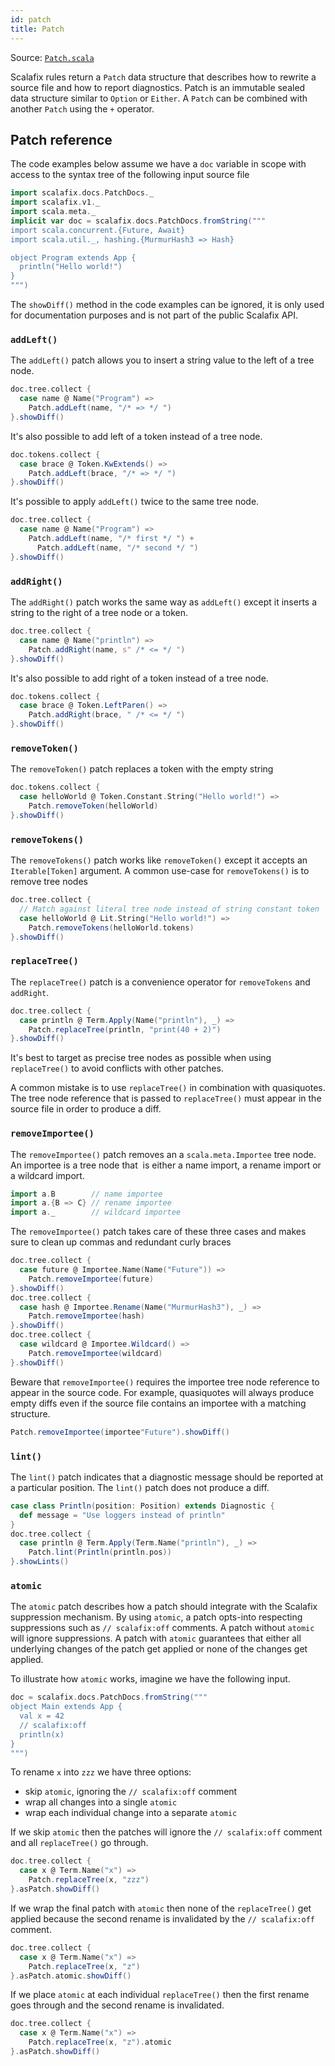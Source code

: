 ```yaml
---
id: patch
title: Patch
---
```


Source:
<a href="https://scalameta.org/mbrowse/#/scalafix/scalafix-core/src/main/scala/scalafix/patch/Patch.scala" target="_blank">
<code>Patch.scala</code> </a>

Scalafix rules return a `Patch` data structure that describes how to rewrite a
source file and how to report diagnostics. Patch is an immutable sealed data
structure similar to `Option` or `Either`. A `Patch` can be combined with
another `Patch` using the `+` operator.

## Patch reference

The code examples below assume we have a `doc` variable in scope with access to
the syntax tree of the following input source file

```scala mdoc:passthrough
import scalafix.docs.PatchDocs._
import scalafix.v1._
import scala.meta._
implicit var doc = scalafix.docs.PatchDocs.fromString("""
import scala.concurrent.{Future, Await}
import scala.util._, hashing.{MurmurHash3 => Hash}

object Program extends App {
  println("Hello world!")
}
""")
```

The `showDiff()` method in the code examples can be ignored, it is only used for
documentation purposes and is not part of the public Scalafix API.

### `addLeft()`

The `addLeft()` patch allows you to insert a string value to the left of a tree
node.

```scala mdoc
doc.tree.collect {
  case name @ Name("Program") =>
    Patch.addLeft(name, "/* => */ ")
}.showDiff()
```

It's also possible to add left of a token instead of a tree node.

```scala mdoc
doc.tokens.collect {
  case brace @ Token.KwExtends() =>
    Patch.addLeft(brace, "/* => */ ")
}.showDiff()
```

It's possible to apply `addLeft()` twice to the same tree node.

```scala mdoc
doc.tree.collect {
  case name @ Name("Program") =>
    Patch.addLeft(name, "/* first */ ") +
      Patch.addLeft(name, "/* second */ ")
}.showDiff()
```

### `addRight()`

The `addRight()` patch works the same way as `addLeft()` except it inserts a
string to the right of a tree node or a token.

```scala mdoc
doc.tree.collect {
  case name @ Name("println") =>
    Patch.addRight(name, s" /* <= */ ")
}.showDiff()
```

It's also possible to add right of a token instead of a tree node.

```scala mdoc
doc.tokens.collect {
  case brace @ Token.LeftParen() =>
    Patch.addRight(brace, " /* <= */ ")
}.showDiff()
```

### `removeToken()`

The `removeToken()` patch replaces a token with the empty string

```scala mdoc
doc.tokens.collect {
  case helloWorld @ Token.Constant.String("Hello world!") =>
    Patch.removeToken(helloWorld)
}.showDiff()
```

### `removeTokens()`

The `removeTokens()` patch works like `removeToken()` except it accepts an
`Iterable[Token]` argument. A common use-case for `removeTokens()` is to remove
tree nodes

```scala mdoc
doc.tree.collect {
  // Match against literal tree node instead of string constant token
  case helloWorld @ Lit.String("Hello world!") =>
    Patch.removeTokens(helloWorld.tokens)
}.showDiff()
```

### `replaceTree()`

The `replaceTree()` patch is a convenience operator for `removeTokens` and
`addRight`.

```scala mdoc
doc.tree.collect {
  case println @ Term.Apply(Name("println"), _) =>
    Patch.replaceTree(println, "print(40 + 2)")
}.showDiff()
```

It's best to target as precise tree nodes as possible when using `replaceTree()`
to avoid conflicts with other patches.

A common mistake is to use `replaceTree()` in combination with quasiquotes. The
tree node reference that is passed to `replaceTree()` must appear in the source
file in order to produce a diff.

### `removeImportee()`

The `removeImportee()` patch removes an a `scala.meta.Importee` tree node. An
importee is a tree node that  is either a name import, a rename import or a
wildcard import.

```scala
import a.B        // name importee
import a.{B => C} // rename importee
import a._        // wildcard importee
```

The `removeImportee()` patch takes care of these three cases and makes sure to
clean up commas and redundant curly braces

```scala mdoc
doc.tree.collect {
  case future @ Importee.Name(Name("Future")) =>
    Patch.removeImportee(future)
}.showDiff()
doc.tree.collect {
  case hash @ Importee.Rename(Name("MurmurHash3"), _) =>
    Patch.removeImportee(hash)
}.showDiff()
doc.tree.collect {
  case wildcard @ Importee.Wildcard() =>
    Patch.removeImportee(wildcard)
}.showDiff()
```

Beware that `removeImportee()` requires the importee tree node reference to
appear in the source code. For example, quasiquotes will always produce empty
diffs even if the source file contains an importee with a matching structure.

```scala mdoc
Patch.removeImportee(importee"Future").showDiff()
```

### `lint()`

The `lint()` patch indicates that a diagnostic message should be reported at a
particular position. The `lint()` patch does not produce a diff.

```scala mdoc
case class Println(position: Position) extends Diagnostic {
  def message = "Use loggers instead of println"
}
doc.tree.collect {
  case println @ Term.Apply(Term.Name("println"), _) =>
    Patch.lint(Println(println.pos))
}.showLints()
```

### `atomic`

The `atomic` patch describes how a patch should integrate with the Scalafix
suppression mechanism. By using `atomic`, a patch opts-into respecting
suppressions such as `// scalafix:off` comments. A patch without `atomic` will
ignore suppressions. A patch with `atomic` guarantees that either all underlying
changes of the patch get applied or none of the changes get applied.

To illustrate how `atomic` works, imagine we have the following input.

```scala mdoc:passthrough
doc = scalafix.docs.PatchDocs.fromString("""
object Main extends App {
  val x = 42
  // scalafix:off
  println(x)
}
""")
```

To rename `x` into `zzz` we have three options:

- skip `atomic`, ignoring the `// scalafix:off` comment
- wrap all changes into a single `atomic`
- wrap each individual change into a separate `atomic`

If we skip `atomic` then the patches will ignore the `// scalafix:off` comment
and all `replaceTree()` go through.

```scala mdoc
doc.tree.collect {
  case x @ Term.Name("x") =>
    Patch.replaceTree(x, "zzz")
}.asPatch.showDiff()
```

If we wrap the final patch with `atomic` then none of the `replaceTree()` get
applied because the second rename is invalidated by the `// scalafix:off`
comment.

```scala mdoc
doc.tree.collect {
  case x @ Term.Name("x") =>
    Patch.replaceTree(x, "z")
}.asPatch.atomic.showDiff()
```

If we place `atomic` at each individual `replaceTree()` then the first rename
goes through and the second rename is invalidated.

```scala mdoc
doc.tree.collect {
  case x @ Term.Name("x") =>
    Patch.replaceTree(x, "z").atomic
}.asPatch.showDiff()
```
